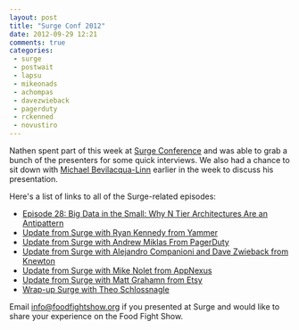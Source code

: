 ```yaml
---
layout: post
title: "Surge Conf 2012"
date: 2012-09-29 12:21
comments: true
categories: 
 - surge
 - postwait
 - lapsu
 - mikeonads
 - achompas
 - davezwieback
 - pagerduty
 - rckenned
 - novustiro
---
```


Nathen spent part of this week at [Surge Conference](http://omniti.com/surge/2012) and was able to grab a bunch of the presenters for some quick interviews.  We also had a chance to sit down with [Michael Bevilacqua-Linn](http://twitter.com/novustiro) earlier in the week to discuss his presentation.

Here's a list of links to all of the Surge-related episodes:

* [Episode 28:  Big Data in the Small: Why N Tier Architectures Are an Antipattern](http://traffic.libsyn.com/foodfight/Food-Fight-Show-28-BigData.mp3)
* [Update from Surge with Ryan Kennedy from Yammer](http://traffic.libsyn.com/foodfight/Food-Fight-Show-29-Surge-Ryan-Kennedy.mp3)
* [Update from Surge with Andrew Miklas From PagerDuty](http://traffic.libsyn.com/foodfight/Surge-2-PagerDuty.mp3)
* [Update from Surge with Alejandro Companioni and Dave Zwieback from Knewton](http://traffic.libsyn.com/foodfight/Surge-3-Knewton.mp3)
* [Update from Surge with Mike Nolet from AppNexus](http://traffic.libsyn.com/foodfight/Surge-4-Appnexus-cleaned.mp3)
* [Update from Surge with Matt Grahamn from Etsy](http://traffic.libsyn.com/foodfight/Surge-5-Etsy.mp3)
* [Wrap-up Surge with Theo Schlossnagle](http://traffic.libsyn.com/foodfight/Surge-6-Theo.mp3)

Email [info@foodfightshow.org](mailto:info@foodfightshow.org) if you presented at Surge and would like to share your experience on the Food Fight Show.


